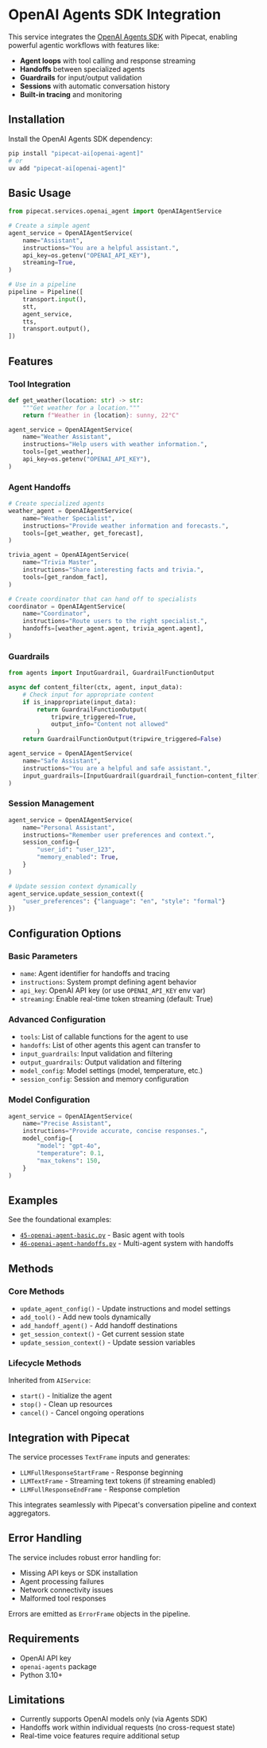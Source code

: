 # OpenAI Agents SDK Integration

This service integrates the [OpenAI Agents SDK](https://openai.github.io/openai-agents-python/) with Pipecat, enabling powerful agentic workflows with features like:

- **Agent loops** with tool calling and response streaming
- **Handoffs** between specialized agents  
- **Guardrails** for input/output validation
- **Sessions** with automatic conversation history
- **Built-in tracing** and monitoring

## Installation

Install the OpenAI Agents SDK dependency:

```bash
pip install "pipecat-ai[openai-agent]"
# or
uv add "pipecat-ai[openai-agent]"
```

## Basic Usage

```python
from pipecat.services.openai_agent import OpenAIAgentService

# Create a simple agent
agent_service = OpenAIAgentService(
    name="Assistant",
    instructions="You are a helpful assistant.",
    api_key=os.getenv("OPENAI_API_KEY"),
    streaming=True,
)

# Use in a pipeline
pipeline = Pipeline([
    transport.input(),
    stt,
    agent_service,
    tts,
    transport.output(),
])
```

## Features

### Tool Integration

```python
def get_weather(location: str) -> str:
    """Get weather for a location."""
    return f"Weather in {location}: sunny, 22°C"

agent_service = OpenAIAgentService(
    name="Weather Assistant",
    instructions="Help users with weather information.",
    tools=[get_weather],
    api_key=os.getenv("OPENAI_API_KEY"),
)
```

### Agent Handoffs

```python
# Create specialized agents
weather_agent = OpenAIAgentService(
    name="Weather Specialist",
    instructions="Provide weather information and forecasts.",
    tools=[get_weather, get_forecast],
)

trivia_agent = OpenAIAgentService(
    name="Trivia Master", 
    instructions="Share interesting facts and trivia.",
    tools=[get_random_fact],
)

# Create coordinator that can hand off to specialists
coordinator = OpenAIAgentService(
    name="Coordinator",
    instructions="Route users to the right specialist.",
    handoffs=[weather_agent.agent, trivia_agent.agent],
)
```

### Guardrails

```python
from agents import InputGuardrail, GuardrailFunctionOutput

async def content_filter(ctx, agent, input_data):
    # Check input for appropriate content
    if is_inappropriate(input_data):
        return GuardrailFunctionOutput(
            tripwire_triggered=True,
            output_info="Content not allowed"
        )
    return GuardrailFunctionOutput(tripwire_triggered=False)

agent_service = OpenAIAgentService(
    name="Safe Assistant",
    instructions="You are a helpful and safe assistant.",
    input_guardrails=[InputGuardrail(guardrail_function=content_filter)],
)
```

### Session Management

```python
agent_service = OpenAIAgentService(
    name="Personal Assistant",
    instructions="Remember user preferences and context.",
    session_config={
        "user_id": "user_123",
        "memory_enabled": True,
    }
)

# Update session context dynamically
agent_service.update_session_context({
    "user_preferences": {"language": "en", "style": "formal"}
})
```

## Configuration Options

### Basic Parameters

- `name`: Agent identifier for handoffs and tracing
- `instructions`: System prompt defining agent behavior  
- `api_key`: OpenAI API key (or use `OPENAI_API_KEY` env var)
- `streaming`: Enable real-time token streaming (default: True)

### Advanced Configuration

- `tools`: List of callable functions for the agent to use
- `handoffs`: List of other agents this agent can transfer to
- `input_guardrails`: Input validation and filtering
- `output_guardrails`: Output validation and filtering  
- `model_config`: Model settings (model, temperature, etc.)
- `session_config`: Session and memory configuration

### Model Configuration

```python
agent_service = OpenAIAgentService(
    name="Precise Assistant",
    instructions="Provide accurate, concise responses.",
    model_config={
        "model": "gpt-4o",
        "temperature": 0.1,
        "max_tokens": 150,
    }
)
```

## Examples

See the foundational examples:

- [`45-openai-agent-basic.py`](../examples/foundational/45-openai-agent-basic.py) - Basic agent with tools
- [`46-openai-agent-handoffs.py`](../examples/foundational/46-openai-agent-handoffs.py) - Multi-agent system with handoffs

## Methods

### Core Methods

- `update_agent_config()` - Update instructions and model settings
- `add_tool()` - Add new tools dynamically
- `add_handoff_agent()` - Add handoff destinations
- `get_session_context()` - Get current session state
- `update_session_context()` - Update session variables

### Lifecycle Methods

Inherited from `AIService`:
- `start()` - Initialize the agent
- `stop()` - Clean up resources
- `cancel()` - Cancel ongoing operations

## Integration with Pipecat

The service processes `TextFrame` inputs and generates:
- `LLMFullResponseStartFrame` - Response beginning
- `LLMTextFrame` - Streaming text tokens (if streaming enabled)
- `LLMFullResponseEndFrame` - Response completion

This integrates seamlessly with Pipecat's conversation pipeline and context aggregators.

## Error Handling

The service includes robust error handling for:
- Missing API keys or SDK installation
- Agent processing failures  
- Network connectivity issues
- Malformed tool responses

Errors are emitted as `ErrorFrame` objects in the pipeline.

## Requirements

- OpenAI API key
- `openai-agents` package
- Python 3.10+

## Limitations

- Currently supports OpenAI models only (via Agents SDK)
- Handoffs work within individual requests (no cross-request state)
- Real-time voice features require additional setup

